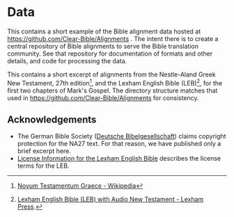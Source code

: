 # Data

This contains a short example of the Bible alignment data hosted at
https://github.com/Clear-Bible/Alignments . The intent there is to
create a central repository of Bible alignments to serve the Bible
translation community. See that repository for documentation of
formats and other details, and code for processing the data.

This contains a short excerpt of alignments from the Nestle-Aland Greek New
Testament, 27th edition[^1], and the Lexham English Bible (LEB)[^2],
for the first two chapters of Mark's Gospel. The directory structure
matches that used in https://github.com/Clear-Bible/Alignments for
consistency. 

## Acknowledgements

* The German Bible Society ([Deutsche
  Bibelgesellschaft](https://www.die-bibel.de/en/)) claims copyright
  protection for the NA27 text. For that reason, we have published
  only a brief excerpt here.
* [License Information for the Lexham English
  Bible](https://lexhampress.com/LEB-License) describes the license
  terms for the LEB. 

[^1]: [Novum Testamentum Graece - Wikipedia](https://en.wikipedia.org/wiki/Novum_Testamentum_Graece)
[^2]: [Lexham English Bible (LEB) with Audio New Testament - Lexham
Press](https://lexhampress.com/product/6162/lexham-english-bible-leb-with-audio-new-testament).  
